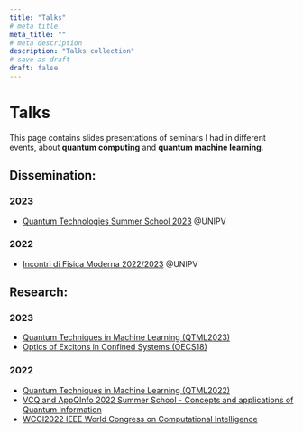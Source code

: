 ```yaml
---
title: "Talks"
# meta title
meta_title: ""
# meta description
description: "Talks collection"
# save as draft
draft: false
---
```



# Talks

This page contains slides presentations of seminars I had in different events, about **quantum computing** and **quantum machine learning**.

## Dissemination:

### 2023

- [Quantum Technologies Summer School 2023](https://github.com/fran-scala/Quantum_computing_talks/tree/main/Dissemination/Quantum%20Technologies%20Summer%20School%202023) @UNIPV

### 2022

- [Incontri di Fisica Moderna 2022/2023](https://github.com/fran-scala/Quantum_computing_talks/tree/main/Dissemination/Incontri%20Fisica%20Moderna) @UNIPV


## Research:

### 2023

- [Quantum Techniques in Machine Learning (QTML2023)](https://github.com/fran-scala/Quantum_computing_talks/tree/main/Research/QTML2023)
- [Optics of Excitons in Confined Systems (OECS18)](https://github.com/fran-scala/Quantum_computing_talks/tree/main/Research/OECS18)


### 2022

- [Quantum Techniques in Machine Learning (QTML2022)](https://github.com/fran-scala/Quantum_computing_talks/tree/main/Research/QTML2022)
- [VCQ and AppQInfo 2022 Summer School - Concepts and applications of Quantum Information](https://github.com/fran-scala/Quantum_computing_talks/tree/main/Research/VCQ2022)
- [WCCI2022 IEEE World Congress on Computational Intelligence](https://github.com/fran-scala/Quantum_computing_talks/tree/main/Research/WCCI2022)




